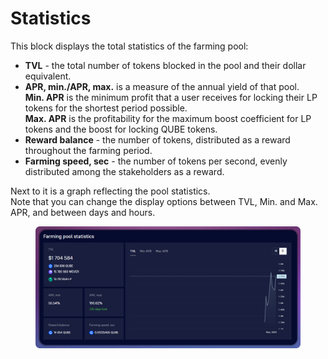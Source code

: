 # Statistics

This block displays the total statistics of the farming pool:

* **TVL** - the total number of tokens blocked in the pool and their dollar equivalent.
* **APR, min./APR, max.** is a measure of the annual yield of that pool. \
  **Min. APR** is the minimum profit that a user receives for locking their LP tokens for the shortest period possible. \
  **Max. APR** is the profitability for the maximum boost coefficient for LP tokens and the boost for locking QUBE tokens.
* **Reward balance** - the number of tokens, distributed as a reward throughout the farming period.
* **Farming speed, sec** - the number of tokens per second, evenly distributed among the stakeholders as a reward.

Next to it is a graph reflecting the pool statistics. \
Note that you can change the display options between TVL, Min. and Max. APR, and between days and hours.

<figure><img src="../../../../../.gitbook/assets/image (171).png" alt=""><figcaption></figcaption></figure>
